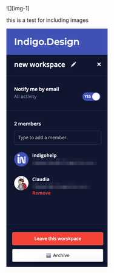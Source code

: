
<div class="divider--half"></div>
![][img-1]
<div class="divider--half"></div>

this is a test for including images

<img class="responsive-img" src="../images/workspaces_4.png" srcset="../images/workspaces_4@2x.png 2x" />

[img-1]: ../images/workspaces_4.png